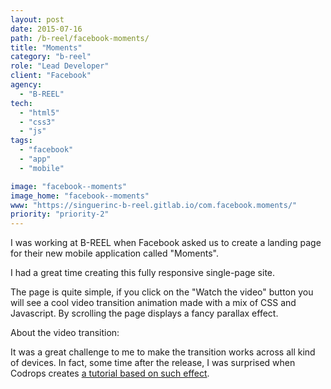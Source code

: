 ```yaml
---
layout: post
date: 2015-07-16
path: /b-reel/facebook-moments/
title: "Moments"
category: "b-reel"
role: "Lead Developer"
client: "Facebook"
agency:
  - "B-REEL"
tech:
  - "html5"
  - "css3"
  - "js"
tags:
  - "facebook"
  - "app"
  - "mobile"

image: "facebook--moments"
image_home: "facebook--moments"
www: "https://singuerinc-b-reel.gitlab.io/com.facebook.moments/"
priority: "priority-2"
---
```


I was working at B-REEL when Facebook asked us to create a landing page for their new mobile application called "Moments".

I had a great time creating this fully responsive single-page site.

The page is quite simple, if you click on the "Watch the video" button you will see a cool video transition animation made with a mix of CSS and Javascript. By scrolling the page displays a fancy parallax effect.

About the video transition:

It was a great challenge to me to make the transition works across all kind of devices.
In fact, some time after the release, I was surprised when Codrops creates <a href="http://tympanus.net/codrops/2015/09/17/how-to-create-a-fullscreen-video-opening-animation/" target="_blank" rel="noopener">a tutorial based on such effect</a>.
